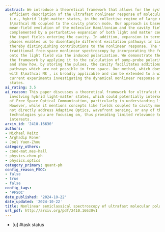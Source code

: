 ```yaml
---
abstract: We introduce a theoretical framework that allows for the systematic and
  efficient description of the ultrafast nonlinear response of molecular polaritons,
  i.e., hybrid light-matter states, in the collective regime of large numbers of molecules
  $\mathcal N$ coupled to the cavity photon mode. Our approach is based on a semiclassical,
  mean-field evolution of the molecular Hamiltonian and the cavity field, which is
  complemented by a perturbative expansion of both light and matter counterparts in
  the input fields entering the cavity. In addition, expansion in terms of the pulse
  phases enables us to disentangle different excitation pathways in Liouville space,
  thereby distinguishing contributions to the nonlinear response. The formalism extends
  traditional free-space nonlinear spectroscopy by incorporating the feedback of matter
  onto the light field via the induced polarization. We demonstrate the utility of
  the framework by applying it to the calculation of pump-probe polariton spectra
  and show how, by storing the pulses, the cavity facilitates additional excitation
  pathways which are not possible in free space. Our method, which does not scale
  with $\mathcal N$ , is broadly applicable and can be extended to a wide range of
  current experiments investigating the dynamical nonlinear response of hybrid light-matter
  states.
ai_rating: 3.5
ai_reason: This paper discusses a theoretical framework for ultrafast nonlinear spectroscopy
  involving hybrid light-matter states, which could potentially intersect with aspects
  of Free Space Optical Communication, particularly in understanding light interactions.
  However, while it mentions concepts like fields coupled to cavity modes, it does
  not directly address Adaptive Optics, wavefront sensing, or any of the specific
  technologies you are focusing on, thus providing limited relevance to your core
  interests.
arxiv_id: '2410.16630'
authors:
- Michael Reitz
- Arghadip Koner
- Joel Yuen-Zhou
category_others:
- cond-mat.mes-hall
- physics.chem-ph
- physics.optics
category_primary: quant-ph
config_reason_FSOC:
- false
- true
- false
config_tags:
- '#FSOC'
date_published: '2024-10-22'
date_updated: '2024-10-22'
title: Nonlinear semiclassical spectroscopy of ultrafast molecular polariton dynamics
url_pdf: http://arxiv.org/pdf/2410.16630v1
---
```

 - [u] #task status
